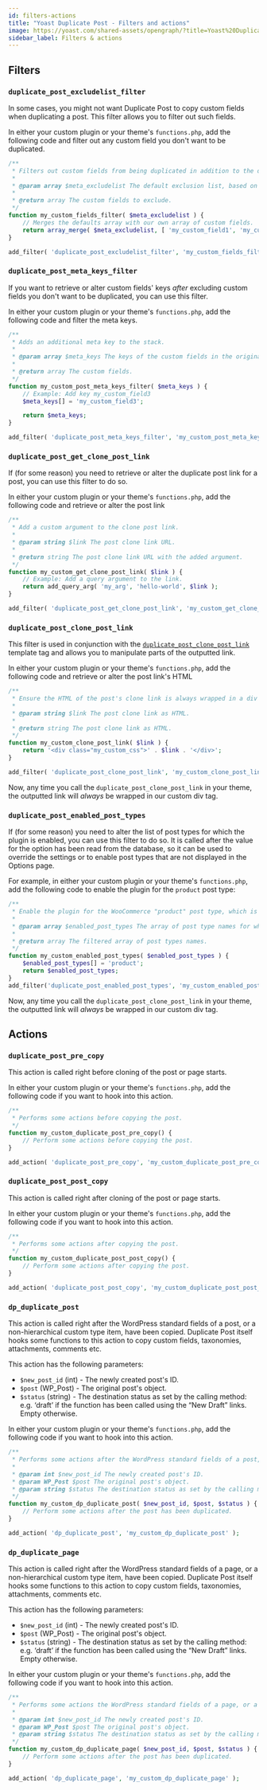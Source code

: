 ```yaml
---
id: filters-actions
title: "Yoast Duplicate Post - Filters and actions"
image: https://yoast.com/shared-assets/opengraph/?title=Yoast%20Duplicate%20Post%20Filters%20and%20actions
sidebar_label: Filters & actions
---
```


## Filters

### `duplicate_post_excludelist_filter`
In some cases, you might not want Duplicate Post to copy custom fields when duplicating a post. This filter allows you to filter out such fields.

In either your custom plugin or your theme's `functions.php`, add the following code and filter out any custom field you don't want to be duplicated.

```php
/** 
 * Filters out custom fields from being duplicated in addition to the defaults.
 *
 * @param array $meta_excludelist The default exclusion list, based on the “Do not copy these fields” setting, plus some other field names.
 *
 * @return array The custom fields to exclude.
 */
function my_custom_fields_filter( $meta_excludelist ) {
    // Merges the defaults array with our own array of custom fields.
    return array_merge( $meta_excludelist, [ 'my_custom_field1', 'my_custom_field2' ] );
}

add_filter( 'duplicate_post_excludelist_filter', 'my_custom_fields_filter' );
```

### `duplicate_post_meta_keys_filter`
If you want to retrieve or alter custom fields' keys _after_ excluding custom fields you don't want to be duplicated, you can use this filter.

In either your custom plugin or your theme's `functions.php`, add the following code and filter the meta keys.

```php
/** 
 * Adds an additional meta key to the stack.
 *
 * @param array $meta_keys The keys of the custom fields in the original post, minus those that were previously excluded.
 *
 * @return array The custom fields.
 */
function my_custom_post_meta_keys_filter( $meta_keys ) {
    // Example: Add key my_custom_field3
    $meta_keys[] = 'my_custom_field3';

    return $meta_keys;
}

add_filter( 'duplicate_post_meta_keys_filter', 'my_custom_post_meta_keys_filter' );
```

### `duplicate_post_get_clone_post_link`

If (for some reason) you need to retrieve or alter the duplicate post link for a post, you can use this filter to do so.

In either your custom plugin or your theme's `functions.php`, add the following code and retrieve or alter the post link

```php
/** 
 * Add a custom argument to the clone post link.
 *
 * @param string $link The post clone link URL.
 *
 * @return string The post clone link URL with the added argument.
 */
function my_custom_get_clone_post_link( $link ) {
    // Example: Add a query argument to the link.
    return add_query_arg( 'my_arg', 'hello-world', $link );
}

add_filter( 'duplicate_post_get_clone_post_link', 'my_custom_get_clone_post_link' );
```

### `duplicate_post_clone_post_link`

This filter is used in conjunction with the [`duplicate_post_clone_post_link`](functions-template-tags.md#duplicate_post_clone_post_link) template tag and allows you to manipulate parts of the outputted link.

In either your custom plugin or your theme's `functions.php`, add the following code and retrieve or alter the post link's HTML

```php
/** 
 * Ensure the HTML of the post's clone link is always wrapped in a div with some custom CSS.
 *
 * @param string $link The post clone link as HTML.
 *
 * @return string The post clone link as HTML.
 */
function my_custom_clone_post_link( $link ) {
    return '<div class="my_custom_css">' . $link . '</div>';
}

add_filter( 'duplicate_post_clone_post_link', 'my_custom_clone_post_link' );
```

Now, any time you call the `duplicate_post_clone_post_link` in your theme, the outputted link will _always_ be wrapped in our custom div tag.

### `duplicate_post_enabled_post_types`

If (for some reason) you need to alter the list of post types for which the plugin is enabled, you can use this filter to do so.
It is called after the value for the option has been read from the database, so it can be used to override the settings or to enable post types that are not displayed in the Options page.

For example, in either your custom plugin or your theme's `functions.php`, add the following code to enable the plugin for the `product` post type:

```php
/** 
 * Enable the plugin for the WooCommerce "product" post type, which is unavailable by default.
 *
 * @param array $enabled_post_types The array of post type names for which the plugin is enabled.
 *
 * @return array The filtered array of post types names.
 */
function my_custom_enabled_post_types( $enabled_post_types ) {
	$enabled_post_types[] = 'product';
	return $enabled_post_types;
}
add_filter('duplicate_post_enabled_post_types', 'my_custom_enabled_post_types');
```

Now, any time you call the `duplicate_post_clone_post_link` in your theme, the outputted link will _always_ be wrapped in our custom div tag.

## Actions

### `duplicate_post_pre_copy`

This action is called right before cloning of the post or page starts.

In either your custom plugin or your theme's `functions.php`, add the following code if you want to hook into this action.

```php
/**
 * Performs some actions before copying the post.
 */
function my_custom_duplicate_post_pre_copy() {
    // Perform some actions before copying the post.
}

add_action( 'duplicate_post_pre_copy', 'my_custom_duplicate_post_pre_copy' );
```

### `duplicate_post_post_copy`

This action is called right after cloning of the post or page starts.

In either your custom plugin or your theme's `functions.php`, add the following code if you want to hook into this action.

```php
/**
 * Performs some actions after copying the post.
 */
function my_custom_duplicate_post_post_copy() {
    // Perform some actions after copying the post.
}

add_action( 'duplicate_post_post_copy', 'my_custom_duplicate_post_post_copy' );
```

### `dp_duplicate_post`

This action is called right after the WordPress standard fields of a post, or a non-hierarchical custom type item, have been copied.
Duplicate Post itself hooks some functions to this action to copy custom fields, taxonomies, attachments, comments etc.

This action has the following parameters:

 * `$new_post_id` (int) - The newly created post's ID.
 * `$post` (WP_Post) - The original post's object.
 * `$status` (string) - The destination status as set by the calling method: e.g. ‘draft’ if the function has been called using the “New Draft” links. Empty otherwise.

In either your custom plugin or your theme's `functions.php`, add the following code if you want to hook into this action.

```php
/**
 * Performs some actions after the WordPress standard fields of a post, or a non-hierarchical custom type item, have been copied.
 * 
 * @param int $new_post_id The newly created post's ID.
 * @param WP_Post $post The original post's object.
 * @param string $status The destination status as set by the calling method: e.g. ‘draft’ if the function has been called using the “New Draft” links. Empty otherwise.
 */
function my_custom_dp_duplicate_post( $new_post_id, $post, $status ) {
    // Perform some actions after the post has been duplicated.
}

add_action( 'dp_duplicate_post', 'my_custom_dp_duplicate_post' );
```

### `dp_duplicate_page`

This action is called right after the WordPress standard fields of a page, or a non-hierarchical custom type item, have been copied.
Duplicate Post itself hooks some functions to this action to copy custom fields, taxonomies, attachments, comments etc.

This action has the following parameters:

 * `$new_post_id` (int) - The newly created post's ID.
 * `$post` (WP_Post) - The original post's object.
 * `$status` (string) - The destination status as set by the calling method: e.g. ‘draft’ if the function has been called using the “New Draft” links. Empty otherwise.

In either your custom plugin or your theme's `functions.php`, add the following code if you want to hook into this action.

```php
/**
 * Performs some actions the WordPress standard fields of a page, or a non-hierarchical custom type item, have been copied.
 * 
 * @param int $new_post_id The newly created post's ID.
 * @param WP_Post $post The original post's object.
 * @param string $status The destination status as set by the calling method: e.g. ‘draft’ if the function has been called using the “New Draft” links. Empty otherwise.
 */
function my_custom_dp_duplicate_page( $new_post_id, $post, $status ) {
    // Perform some actions after the post has been duplicated.
}

add_action( 'dp_duplicate_page', 'my_custom_dp_duplicate_page' );
```
